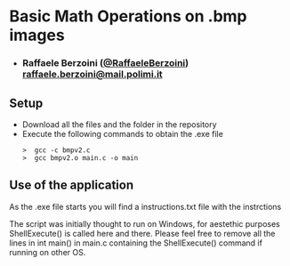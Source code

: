 # Basic Math Operations on .bmp images

- ###  Raffaele Berzoini  ([@RaffaeleBerzoini](https://github.com/RaffaeleBerzoini)) <br> raffaele.berzoini@mail.polimi.it


## Setup

- Download all the files and the folder in the repository
- Execute the following commands to obtain the .exe file
    ```shell
    >  gcc -c bmpv2.c
    >  gcc bmpv2.o main.c -o main
    ```

## Use of the application

As the .exe file starts you will find a instructions.txt file with the instrctions



The script was initially thought to run on Windows, for aestethic purposes ShellExecute() is called here and there.
Please feel free to remove all the lines in int main() in main.c containing the ShellExecute() command if running on other OS.



